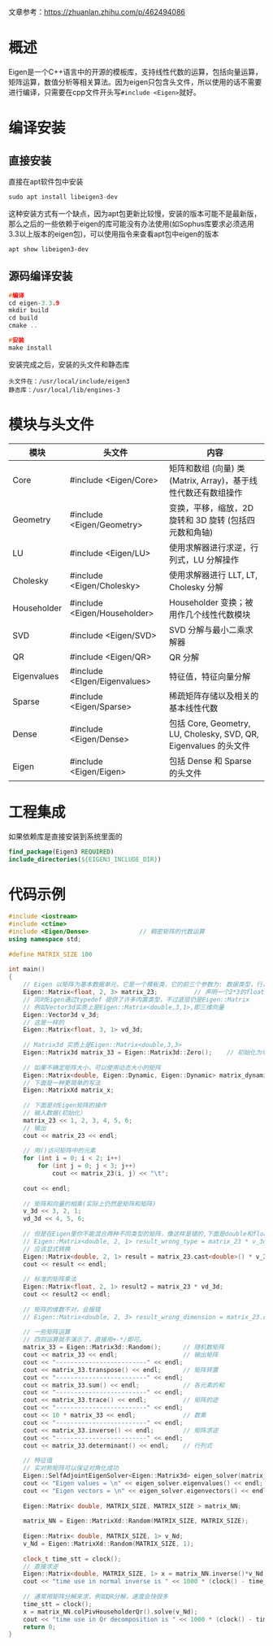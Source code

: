 文章参考：https://zhuanlan.zhihu.com/p/462494086

# 概述

Eigen是一个C++语言中的开源的模板库，支持线性代数的运算，包括向量运算，矩阵运算，数值分析等相关算法。因为eigen只包含头文件，所以使用的话不需要进行编译，只需要在cpp文件开头写`#include <Eigen>`就好。



# 编译安装

## 直接安装

直接在apt软件包中安装

```c++
sudo apt install libeigen3-dev
```

这种安装方式有一个缺点，因为apt包更新比较慢，安装的版本可能不是最新版，那么之后的一些依赖于eigen的库可能没有办法使用(如Sophus库要求必须选用3.3以上版本的eigen包)，可以使用指令来查看apt包中eigen的版本

```shell
apt show libeigen3-dev
```



## 源码编译安装

```c++
#编译
cd eigen-3.3.9
mkdir build
cd build
cmake ..

#安装
make install
```

安装完成之后，安装的头文件和静态库

```shell
头文件在：/usr/local/include/eigen3
静态库：/usr/local/lib/engines-3
```



# 模块与头文件

| 模块        | 头文件                       | 内容                                                         |
| ----------- | ---------------------------- | ------------------------------------------------------------ |
| Core        | #include <Eigen/Core>        | 矩阵和数组 (向量) 类 (Matrix, Array)，基于线性代数还有数组操作 |
| Geometry    | #include <Eigen/Geometry>    | 变换，平移，缩放，2D 旋转和 3D 旋转 (包括四元数和角轴)       |
| LU          | #include <Eigen/LU>          | 使用求解器进行求逆，行列式，LU 分解操作                      |
| Cholesky    | #include <Eigen/Cholesky>    | 使用求解器进行 LLT, LT, Cholesky 分解                        |
| Householder | #include <Eigen/Householder> | Householder 变换；被用作几个线性代数模块                     |
| SVD         | #include <Eigen/SVD>         | SVD 分解与最小二乘求解器                                     |
| QR          | #include <Eigen/QR>          | QR 分解                                                      |
| Eigenvalues | #include <EIgen/Eigenvalues> | 特征值，特征向量分解                                         |
| Sparse      | #include <Eigen/Sparse>      | 稀疏矩阵存储以及相关的基本线性代数                           |
| Dense       | #include <Eigen/Dense>       | 包括 Core, Geometry, LU, Cholesky, SVD, QR, Eigenvalues 的头文件 |
| Eigen       | #include <Eigen/Eigen>       | 包括 Dense 和 Sparse 的头文件                                |







# 工程集成

如果依赖库是直接安装到系统里面的

```cmake
find_package(Eigen3 REQUIRED)
include_directories(${EIGEN3_INCLUDE_DIR})
```



# 代码示例

```c++
#include <iostream>
#include <ctime>
#include <Eigen/Dense>              // 稠密矩阵的代数运算
using namespace std;
 
#define MATRIX_SIZE 100
 
int main()
{
	// Eigen 以矩阵为基本数据单元，它是一个模板类，它的前三个参数为: 数据类型，行，列
	Eigen::Matrix<float, 2, 3> matrix_23;          // 声明一个2*3的float矩阵
	// 同时Eigen通过typedef 提供了许多内置类型，不过底层仍是Eigen::Matrix
	// 例如Vector3d实质上是Eigen::Matrix<double,3,1>,即三维向量
	Eigen::Vector3d v_3d;
	// 这是一样的
	Eigen::Matrix<float, 3, 1> vd_3d;
 
	// Matrix3d 实质上是Eigen::Matrix<double,3,3>
	Eigen::Matrix3d matrix_33 = Eigen::Matrix3d::Zero();    // 初始化为零
 
	// 如果不确定矩阵大小，可以使用动态大小的矩阵
	Eigen::Matrix<double, Eigen::Dynamic, Eigen::Dynamic> matrix_dynamic;
	// 下面是一种更简单的写法
	Eigen::MatrixXd matrix_x;
 
	// 下面是对Eigen矩阵的操作
	// 输入数据(初始化）
	matrix_23 << 1, 2, 3, 4, 5, 6;            
	// 输出
	cout << matrix_23 << endl;           
 
	// 用()访问矩阵中的元素
	for (int i = 0; i < 2; i++)
		for (int j = 0; j < 3; j++)
			cout << matrix_23(i, j) << "\t";
 
	cout << endl;
 
	// 矩阵和向量的相乘(实际上仍然是矩阵和矩阵)
	v_3d << 3, 2, 1;
	vd_3d << 4, 5, 6;
 
	// 但是在Eigen里你不能混合两种不同类型的矩阵，像这样是错的,下面是double和float
	// Eigen::Matrix<double, 2, 1> result_wrong_type = matrix_23 * v_3d;
	// 应该显式转换
	Eigen::Matrix<double, 2, 1> result = matrix_23.cast<double>() * v_3d;
	cout << result << endl;
 
	// 标准的矩阵乘法
	Eigen::Matrix<float, 2, 1> result2 = matrix_23 * vd_3d;
	cout << result2 << endl;
 
	// 矩阵的维数不对，会报错
	// Eigen::Matrix<double, 2, 3> result_wrong_dimension = matrix_23.cast<double>() * v_3d;
 
	// 一些矩阵运算
	// 四则运算就不演示了，直接用+-*/即可。
	matrix_33 = Eigen::Matrix3d::Random();      // 随机数矩阵
	cout << matrix_33 << endl;                  // 输出矩阵
	cout << "-------------------------" << endl;
	cout << matrix_33.transpose() << endl;      // 矩阵转置
	cout << "-------------------------" << endl;
	cout << matrix_33.sum() << endl;            // 各元素的和
	cout << "-------------------------" << endl;
	cout << matrix_33.trace() << endl;          // 矩阵的迹
	cout << "-------------------------" << endl;
	cout << 10 * matrix_33 << endl;             // 数乘
	cout << "-------------------------" << endl;
	cout << matrix_33.inverse() << endl;        // 矩阵求逆
	cout << "-------------------------" << endl;
	cout << matrix_33.determinant() << endl;    // 行列式
 
	// 特征值
	// 实对称矩阵可以保证对角化成功
	Eigen::SelfAdjointEigenSolver<Eigen::Matrix3d> eigen_solver(matrix_33.transpose()*matrix_33);
	cout << "Eigen values = \n" << eigen_solver.eigenvalues() << endl;
	cout << "Eigen vectors = \n" << eigen_solver.eigenvectors() << endl;   // 特征值对应的特征向量列排列’
 
	Eigen::Matrix< double, MATRIX_SIZE, MATRIX_SIZE > matrix_NN;           // 声明一个MATRIX_SIZE*MATRIX_SIZE矩阵
 
	matrix_NN = Eigen::MatrixXd::Random(MATRIX_SIZE, MATRIX_SIZE);         // 矩阵初始化
 
	Eigen::Matrix< double, MATRIX_SIZE, 1> v_Nd;
	v_Nd = Eigen::MatrixXd::Random(MATRIX_SIZE, 1);
 
	clock_t time_stt = clock();                                            // 计时
	// 直接求逆
	Eigen::Matrix<double, MATRIX_SIZE, 1> x = matrix_NN.inverse()*v_Nd;
	cout << "time use in normal inverse is " << 1000 * (clock() - time_stt) / (double)CLOCKS_PER_SEC << "ms" << endl;
 
	// 通常用矩阵分解来求，例如QR分解，速度会快很多
	time_stt = clock();
	x = matrix_NN.colPivHouseholderQr().solve(v_Nd);                       // QR分解
	cout << "time use in Qr decomposition is " << 1000 * (clock() - time_stt) / (double)CLOCKS_PER_SEC << "ms" << endl;
	return 0;
}
```

